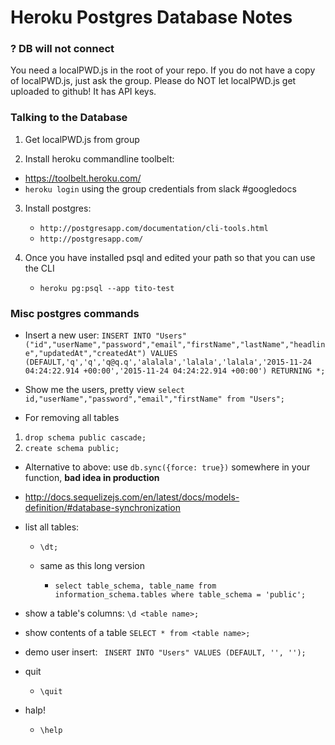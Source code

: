 # Heroku Postgres Database Notes #

### ? DB will not connect ###
You need a localPWD.js in the root of your repo.
If you do not have a copy of localPWD.js, just ask the group.
Please do NOT let localPWD.js get uploaded to github! It has API keys.



### Talking to the Database ###
1. Get localPWD.js from group

2. Install heroku commandline toolbelt:
  * https://toolbelt.heroku.com/
  * `heroku login` using the group credentials from slack #googledocs

3. Install postgres:
    * `http://postgresapp.com/documentation/cli-tools.html`
    * `http://postgresapp.com/`


4. Once you have installed psql and edited your path so that you can use the CLI
   * `heroku pg:psql --app tito-test`


### Misc postgres commands ###
* Insert a new user:
  `INSERT INTO "Users" ("id","userName","password","email","firstName","lastName","headline","updatedAt","createdAt") VALUES (DEFAULT,'q','q','q@q.q','alalala','lalala','lalala','2015-11-24 04:24:22.914 +00:00','2015-11-24 04:24:22.914 +00:00') RETURNING *;`

* Show me the users, pretty view
  `select id,"userName","password","email","firstName" from "Users";`
* For removing all tables
 1. `drop schema public cascade;`
 2. `create schema public;`

  * Alternative to above: use `db.sync({force: true})` somewhere in your function, **bad idea in production**
  * http://docs.sequelizejs.com/en/latest/docs/models-definition/#database-synchronization


 * list all tables:
   * `\dt;`

   * same as this long version
     * `select table_schema, table_name from information_schema.tables where table_schema = 'public';`


 * show a table's columns:
   `\d <table name>;`

 * show contents of a table
     `SELECT * from <table name>;`


 * demo user insert:
      ` INSERT INTO "Users" VALUES (DEFAULT, '', '');`
 * quit
    * `\quit`

 * halp!
     * `\help`


